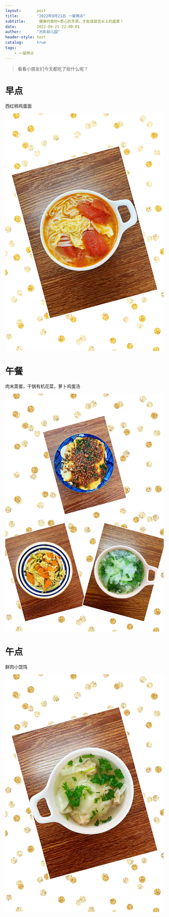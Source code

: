 ```yaml
---
layout:       post
title:        "2022年9月21日 一餐两点"
subtitle:	   健康的食材+悉心的烹调，才能成就舌尖上的盛宴！
date:         2022-09-21 22:00:01
author:       "光彩幼儿园"
header-style: text
catalog:      true
tags:
    - 一餐两点
---
```


>   看看小朋友们今天都吃了些什么呢？

# 早点

西红柿鸡蛋面

![](/img/in-post/meals/a3f51c56c923a5617225d1252e8f52a5.jpeg)

# 午餐

肉末蒸蛋，干锅有机花菜，萝卜鸡蛋汤

![](/img/in-post/meals/ef79f1b7faa074c53dada7ea3807e2a5.jpeg)

# 午点

鲜肉小馄饨

![](/img/in-post/meals/0775225c97c150434e2934214735d16f.jpeg)

